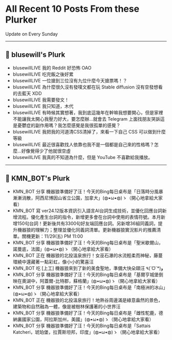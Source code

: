 # All Recent 10 Posts From these Plurker

Update on Every Sunday

---

## 📰 blusewill's Plurk


- blusewillLIVE 我的 Reddit 好恐怖 OAO
- blusewillLIVE 吃完飯之後好累
- blusewillLIVE 一位搶到三位沒有九位什麼今天搶票嗎！？
- blusewillLIVE 為什麼很久沒有發噗文都在玩 Stable diffusion 沒有空發想看的去藍天 XDD
- blusewillLIVE 我需要發文！
- blusewillLIVE 我只知道，木代
- blusewillLIVE 有時候其實想著，我到底這幾年在幹嘛我想要開心，但是家裡不能讓我太開心我壓力好大，要怎麼辦...就會去 Telegram 上面找朋友哭訴這是憂鬱症的副作用嗎？我怎麼感覺是我很孤單的感覺？
- blusewillLIVE 我把我的河道清CSS清掉了，來看一下自己 CSS 可以做到什麼等級
- blusewillLIVE 最近很喜歡找人依靠也我不是一個都是自己來的性格嗎？怎麼...好像覺得少了他就很空虛
- blusewillLIVE 我真的不知道為什麼，但是 YouTube 不喜歡給我播放。

---

## 📰 KMN_BOT's Plurk


- KMN_BOT 分享 機器狼準備好了汪！今天的Bing每日桌布是「日落時分風暴漸漸消散，阿西尼博因山省立公園，加拿大」(◍•ω•◍)ゝ（開心地拿給大家看）
- KMN_BOT 寫 ver24.12版本資訊引入語言AI台詞生成技術，並優化回應台詞新增流程。優化產生台詞的指令，新增更多會在台詞中使用的表情符號。本月新增150句台詞！更新後共有3300句好友端回應台詞。另新增36組同義詞，提升機器狼的理解力；整理並優化同義詞清單。更新機器狼實況影片的推薦清單。關機更新：11/29(五) PM 11:00
- KMN_BOT 分享 機器狼準備好了汪！今天的Bing每日桌布是「聖米歇爾山，諾曼底，法國」(◍•ω•◍)ゝ（開心地拿給大家看）
- KMN_BOT 正在 機器狼的北投溫泉旅行！女巫石瀑的水流輕柔而神秘，藤蔓環繞中還藏著一點彩虹，像小小的驚喜汪
- KMN_BOT 吃 [上工] 機器狼來到了新的美食聖地，準備大快朵頤汪 ٩(ˊᗜˋ*)و
- KMN_BOT 分享 機器狼準備好了汪！今天的Bing每日桌布是「基爾亨城堡倒映在奧湖中，阿蓋爾-比特郡，蘇格蘭」(◍•ω•◍)ゝ（開心地拿給大家看）
- KMN_BOT 分享 機器狼準備好了汪！今天的Bing每日桌布是「南極洲的冰山」(◍•ω•◍)ゝ（開心地拿給大家看）
- KMN_BOT 正在 機器狼的北投溫泉旅行！地熱谷周邊滿是綠意盎然的景色，建築物和自然融為一體，像是被樹林保護著的小世界汪
- KMN_BOT 分享 機器狼準備好了汪！今天的Bing每日桌布是「雌性駝鹿，德納裏國家公園，阿拉斯加州，美國」(◍•ω•◍)ゝ（開心地拿給大家看）
- KMN_BOT 分享 機器狼準備好了汪！今天的Bing每日桌布是「Sattais Katcheri，琥珀堡，拉賈斯坦邦，印度」(◍•ω•◍)ゝ（開心地拿給大家看）


